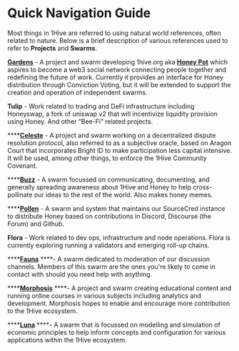 # Quick Navigation Guide

Most things in 1Hive are referred to using natural world references, often related to nature. Below is a brief description of various references used to refer to **Projects** and **Swarms**.

[**Gardens**](../projects/gardens.md) - A project and swarm developing 1hive.org aka [**Honey Pot**](../projects/honey-pot/) which aspires to become a web3 social network connecting people together and redefining the future of work. Currently it provides an interface for Honey distribution through Conviction Voting, but it will be extended to support the creation and operation of independent swarms.

**Tulip** - Work related to trading and DeFi infrastructure including Honeyswap, a fork of uniswap v2 that will incentivize liquidity provision using Honey. And other “Bee-Fi” related projects.

\*\*\*\*[**Celeste**](../projects/celeste.md) - A project and swarm working on a decentralized dispute resolution protocol, also referred to as a subjective oracle, based on Aragon Court that incorporates Bright ID to make participation less capital intensive. It will be used, among other things, to enforce the 1Hive Community Covenant.

\*\*\*\*[**Buzz**](../community/swarms/buzz.md) - A swarm focussed on communicating, documenting, and generally spreading awareness about 1Hive and Honey to help cross-pollinate our ideas to the rest of the world. Also makes honey memes.

\*\*\*\*[**Pollen**](../community/swarms/pollen.md) - A swarm and system that maintains our SourceCred instance to distribute Honey based on contributions in Discord, Discourse \(the Forum\) and Github.

**Flora** - Work related to dev ops, infrastructure and node operations. Flora is currently exploring running a validators and emerging roll-up chains.

\*\*\*\*[**Fauna**](../community/swarms/fauna.md) ****- A swarm dedicated to moderation of our discussion channels. Members of this swarm are the ones you're likely to come in contact with should you need help with anything.

\*\*\*\*[**Morphosis**](../community/swarms/morphosis.md) ****- A project and swarm creating educational content and running online courses in various subjects including analytics and development. Morphosis hopes to enable and encourage more contribution to the 1Hive ecosystem.

\*\*\*\*[**Luna**](../community/swarms/luna.md) ****- A swarm that is focussed on modelling and simulation of economic principles to help inform concepts and configuration for various applications within the 1Hive ecosystem.


